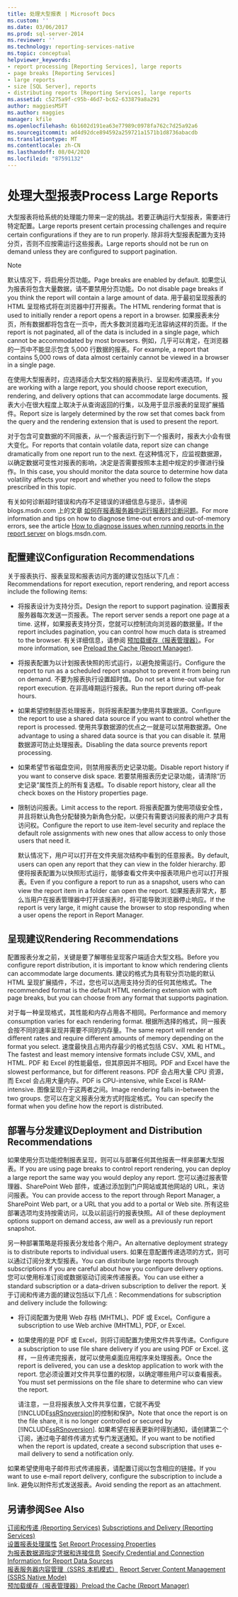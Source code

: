 ```yaml
---
title: 处理大型报表 | Microsoft Docs
ms.custom: ''
ms.date: 03/06/2017
ms.prod: sql-server-2014
ms.reviewer: ''
ms.technology: reporting-services-native
ms.topic: conceptual
helpviewer_keywords:
- report processing [Reporting Services], large reports
- page breaks [Reporting Services]
- large reports
- size [SQL Server], reports
- distributing reports [Reporting Services], large reports
ms.assetid: c5275a9f-c95b-46d7-bc62-633879a8a291
author: maggiesMSFT
ms.author: maggies
manager: kfile
ms.openlocfilehash: 6b1602d191ea63e77989c0978fa762c7d25a92a6
ms.sourcegitcommit: ad4d92dce894592a259721a1571b1d8736abacdb
ms.translationtype: MT
ms.contentlocale: zh-CN
ms.lasthandoff: 08/04/2020
ms.locfileid: "87591132"
---
```

# <a name="process-large-reports"></a><span data-ttu-id="92996-102">处理大型报表</span><span class="sxs-lookup"><span data-stu-id="92996-102">Process Large Reports</span></span>
  <span data-ttu-id="92996-103">大型报表将给系统的处理能力带来一定的挑战。若要正确运行大型报表，需要进行特定配置。</span><span class="sxs-lookup"><span data-stu-id="92996-103">Large reports present certain processing challenges and require certain configurations if they are to run properly.</span></span> <span data-ttu-id="92996-104">除非将大型报表配置为支持分页，否则不应按需运行这些报表。</span><span class="sxs-lookup"><span data-stu-id="92996-104">Large reports should not be run on demand unless they are configured to support pagination.</span></span>  
  
> [!NOTE]  
>  <span data-ttu-id="92996-105">默认情况下，将启用分页功能。</span><span class="sxs-lookup"><span data-stu-id="92996-105">Page breaks are enabled by default.</span></span> <span data-ttu-id="92996-106">如果您认为报表将包含大量数据，请不要禁用分页功能。</span><span class="sxs-lookup"><span data-stu-id="92996-106">Do not disable page breaks if you think the report will contain a large amount of data.</span></span> <span data-ttu-id="92996-107">用于最初呈现报表的 HTML 呈现格式将在浏览器中打开报表。</span><span class="sxs-lookup"><span data-stu-id="92996-107">The HTML rendering format that is used to initially render a report opens a report in a browser.</span></span> <span data-ttu-id="92996-108">如果报表未分页，所有数据都将包含在一页中，而大多数浏览器均无法容纳这样的页面。</span><span class="sxs-lookup"><span data-stu-id="92996-108">If the report is not paginated, all of the data is included in a single page, which cannot be accommodated by most browsers.</span></span> <span data-ttu-id="92996-109">例如，几乎可以肯定，在浏览器的一页中不能显示包含 5,000 行数据的报表。</span><span class="sxs-lookup"><span data-stu-id="92996-109">For example, a report that contains 5,000 rows of data almost certainly cannot be viewed in a browser in a single page.</span></span>  
  
 <span data-ttu-id="92996-110">在使用大型报表时，应选择适合大型文档的报表执行、呈现和传递选项。</span><span class="sxs-lookup"><span data-stu-id="92996-110">If you are working with a large report, you should choose report execution, rendering, and delivery options that can accommodate large documents.</span></span> <span data-ttu-id="92996-111">报表大小在很大程度上取决于从查询返回的行集，以及用于显示报表的呈现扩展插件。</span><span class="sxs-lookup"><span data-stu-id="92996-111">Report size is largely determined by the row set that comes back from the query and the rendering extension that is used to present the report.</span></span>  
  
 <span data-ttu-id="92996-112">对于包含可变数据的不同报表，从一个报表运行到下一个报表时，报表大小会有很大变化。</span><span class="sxs-lookup"><span data-stu-id="92996-112">For reports that contain volatile data, report size can change dramatically from one report run to the next.</span></span> <span data-ttu-id="92996-113">在这种情况下，应监视数据源，以确定数据可变性对报表的影响，决定是否需要按照本主题中规定的步骤进行操作。</span><span class="sxs-lookup"><span data-stu-id="92996-113">In this case, you should monitor the data source to determine how data volatility affects your report and whether you need to follow the steps prescribed in this topic.</span></span>  
  
 <span data-ttu-id="92996-114">有关如何诊断超时错误和内存不足错误的详细信息与提示，请参阅 blogs.msdn.com 上的文章 [如何在报表服务器中运行报表时诊断问题](https://go.microsoft.com/fwlink/?LinkId=85634)。</span><span class="sxs-lookup"><span data-stu-id="92996-114">For more information and tips on how to diagnose time-out errors and out-of-memory errors, see the article [How to diagnose issues when running reports in the report server](https://go.microsoft.com/fwlink/?LinkId=85634) on blogs.msdn.com.</span></span>  
  
## <a name="configuration-recommendations"></a><span data-ttu-id="92996-115">配置建议</span><span class="sxs-lookup"><span data-stu-id="92996-115">Configuration Recommendations</span></span>  
 <span data-ttu-id="92996-116">关于报表执行、报表呈现和报表访问方面的建议包括以下几点：</span><span class="sxs-lookup"><span data-stu-id="92996-116">Recommendations for report execution, report rendering, and report access include the following items:</span></span>  
  
-   <span data-ttu-id="92996-117">将报表设计为支持分页。</span><span class="sxs-lookup"><span data-stu-id="92996-117">Design the report to support pagination.</span></span> <span data-ttu-id="92996-118">设置报表服务器每次发送一页报表。</span><span class="sxs-lookup"><span data-stu-id="92996-118">The report server sends a report one page at a time.</span></span> <span data-ttu-id="92996-119">这样，如果报表支持分页，您就可以控制流向浏览器的数据量。</span><span class="sxs-lookup"><span data-stu-id="92996-119">If the report includes pagination, you can control how much data is streamed to the browser.</span></span> <span data-ttu-id="92996-120">有关详细信息，请参阅 [预加载缓存（报表管理器）](preload-the-cache-report-manager.md)。</span><span class="sxs-lookup"><span data-stu-id="92996-120">For more information, see [Preload the Cache &#40;Report Manager&#41;](preload-the-cache-report-manager.md).</span></span>  
  
-   <span data-ttu-id="92996-121">将报表配置为以计划报表快照的形式运行，以避免按需运行。</span><span class="sxs-lookup"><span data-stu-id="92996-121">Configure the report to run as a scheduled report snapshot to prevent it from being run on demand.</span></span> <span data-ttu-id="92996-122">不要为报表执行设置超时值。</span><span class="sxs-lookup"><span data-stu-id="92996-122">Do not set a time-out value for report execution.</span></span> <span data-ttu-id="92996-123">在非高峰期运行报表。</span><span class="sxs-lookup"><span data-stu-id="92996-123">Run the report during off-peak hours.</span></span>  
  
-   <span data-ttu-id="92996-124">如果希望控制是否处理报表，则将报表配置为使用共享数据源。</span><span class="sxs-lookup"><span data-stu-id="92996-124">Configure the report to use a shared data source if you want to control whether the report is processed.</span></span> <span data-ttu-id="92996-125">使用共享数据源的优点之一就是可以禁用数据源。</span><span class="sxs-lookup"><span data-stu-id="92996-125">One advantage to using a shared data source is that you can disable it.</span></span> <span data-ttu-id="92996-126">禁用数据源可防止处理报表。</span><span class="sxs-lookup"><span data-stu-id="92996-126">Disabling the data source prevents report processing.</span></span>  
  
-   <span data-ttu-id="92996-127">如果希望节省磁盘空间，则禁用报表历史记录功能。</span><span class="sxs-lookup"><span data-stu-id="92996-127">Disable report history if you want to conserve disk space.</span></span> <span data-ttu-id="92996-128">若要禁用报表历史记录功能，请清除“历史记录”属性页上的所有复选框。</span><span class="sxs-lookup"><span data-stu-id="92996-128">To disable report history, clear all the check boxes on the History properties page.</span></span>  
  
-   <span data-ttu-id="92996-129">限制访问报表。</span><span class="sxs-lookup"><span data-stu-id="92996-129">Limit access to the report.</span></span> <span data-ttu-id="92996-130">将报表配置为使用项级安全性，并且将默认角色分配替换为新角色分配，以便只有需要访问报表的用户才具有访问权。</span><span class="sxs-lookup"><span data-stu-id="92996-130">Configure the report to use item-level security and replace the default role assignments with new ones that allow access to only those users that need it.</span></span>  
  
     <span data-ttu-id="92996-131">默认情况下，用户可以打开在文件夹层次结构中看到的任意报表。</span><span class="sxs-lookup"><span data-stu-id="92996-131">By default, users can open any report that they can view in the folder hierarchy.</span></span> <span data-ttu-id="92996-132">即便将报表配置为以快照形式运行，能够查看文件夹中报表项用户也可以打开报表。</span><span class="sxs-lookup"><span data-stu-id="92996-132">Even if you configure a report to run as a snapshot, users who can view the report item in a folder can open the report.</span></span> <span data-ttu-id="92996-133">如果报表非常大，那么当用户在报表管理器中打开该报表时，将可能导致浏览器停止响应。</span><span class="sxs-lookup"><span data-stu-id="92996-133">If the report is very large, it might cause the browser to stop responding when a user opens the report in Report Manager.</span></span>  
  
## <a name="rendering-recommendations"></a><span data-ttu-id="92996-134">呈现建议</span><span class="sxs-lookup"><span data-stu-id="92996-134">Rendering Recommendations</span></span>  
 <span data-ttu-id="92996-135">配置报表分发之前，关键是要了解哪些呈现客户端适合大型文档。</span><span class="sxs-lookup"><span data-stu-id="92996-135">Before you configure report distribution, it is important to know which rendering clients can accommodate large documents.</span></span> <span data-ttu-id="92996-136">建议的格式为具有软分页功能的默认 HTML 呈现扩展插件，不过，您也可以选用支持分页的任何其他格式。</span><span class="sxs-lookup"><span data-stu-id="92996-136">The recommended format is the default HTML rendering extension with soft page breaks, but you can choose from any format that supports pagination.</span></span>  
  
 <span data-ttu-id="92996-137">对于每一种呈现格式，其性能和内存占用各不相同。</span><span class="sxs-lookup"><span data-stu-id="92996-137">Performance and memory consumption varies for each rendering format.</span></span> <span data-ttu-id="92996-138">根据所选择的格式，同一报表会按不同的速率呈现并需要不同的内存量。</span><span class="sxs-lookup"><span data-stu-id="92996-138">The same report will render at different rates and require different amounts of memory depending on the format you select.</span></span> <span data-ttu-id="92996-139">速度最快且占用内存最少的格式包括 CSV、XML 和 HTML。</span><span class="sxs-lookup"><span data-stu-id="92996-139">The fastest and least memory intensive formats include CSV, XML, and HTML.</span></span> <span data-ttu-id="92996-140">PDF 和 Excel 的性能最低，但其原因并不相同。</span><span class="sxs-lookup"><span data-stu-id="92996-140">PDF and Excel have the slowest performance, but for different reasons.</span></span> <span data-ttu-id="92996-141">PDF 会占用大量 CPU 资源，而 Excel 会占用大量内存。</span><span class="sxs-lookup"><span data-stu-id="92996-141">PDF is CPU-intensive, while Excel is RAM-intensive.</span></span> <span data-ttu-id="92996-142">图像呈现介于这两者之间。</span><span class="sxs-lookup"><span data-stu-id="92996-142">Image rendering falls in-between the two groups.</span></span> <span data-ttu-id="92996-143">您可以在定义报表分发方式时指定格式。</span><span class="sxs-lookup"><span data-stu-id="92996-143">You can specify the format when you define how the report is distributed.</span></span>  
  
## <a name="deployment-and-distribution-recommendations"></a><span data-ttu-id="92996-144">部署与分发建议</span><span class="sxs-lookup"><span data-stu-id="92996-144">Deployment and Distribution Recommendations</span></span>  
 <span data-ttu-id="92996-145">如果使用分页功能控制报表呈现，则可以与部署任何其他报表一样来部署大型报表。</span><span class="sxs-lookup"><span data-stu-id="92996-145">If you are using page breaks to control report rendering, you can deploy a large report the same way you would deploy any report.</span></span> <span data-ttu-id="92996-146">您可以通过报表管理器、SharePoint Web 部件，或通过添加到门户网站或其他网站的 URL，来访问报表。</span><span class="sxs-lookup"><span data-stu-id="92996-146">You can provide access to the report through Report Manager, a SharePoint Web part, or a URL that you add to a portal or Web site.</span></span> <span data-ttu-id="92996-147">所有这些部署选项均支持按需访问，以及以前运行的报表快照。</span><span class="sxs-lookup"><span data-stu-id="92996-147">All of these deployment options support on demand access, aw well as a previously run report snapshot.</span></span>  
  
 <span data-ttu-id="92996-148">另一种部署策略是将报表分发给各个用户。</span><span class="sxs-lookup"><span data-stu-id="92996-148">An alternative deployment strategy is to distribute reports to individual users.</span></span> <span data-ttu-id="92996-149">如果在意配置传递选项的方式，则可以通过订阅分发大型报表。</span><span class="sxs-lookup"><span data-stu-id="92996-149">You can distribute large reports through subscriptions if you are careful about how you configure delivery options.</span></span> <span data-ttu-id="92996-150">您可以使用标准订阅或数据驱动订阅来传递报表。</span><span class="sxs-lookup"><span data-stu-id="92996-150">You can use either a standard subscription or a data-driven subscription to deliver the report.</span></span> <span data-ttu-id="92996-151">关于订阅和传递方面的建议包括以下几点：</span><span class="sxs-lookup"><span data-stu-id="92996-151">Recommendations for subscription and delivery include the following:</span></span>  
  
-   <span data-ttu-id="92996-152">将订阅配置为使用 Web 存档 (MHTML)、PDF 或 Excel。</span><span class="sxs-lookup"><span data-stu-id="92996-152">Configure a subscription to use Web archive (MHTML), PDF, or Excel.</span></span>  
  
-   <span data-ttu-id="92996-153">如果使用的是 PDF 或 Excel，则将订阅配置为使用文件共享传递。</span><span class="sxs-lookup"><span data-stu-id="92996-153">Configure a subscription to use file share delivery if you are using PDF or Excel.</span></span> <span data-ttu-id="92996-154">这样，一旦传递完报表，就可以使用桌面应用程序来处理报表。</span><span class="sxs-lookup"><span data-stu-id="92996-154">Once the report is delivered, you can use a desktop application to work with the report.</span></span> <span data-ttu-id="92996-155">您必须设置对文件共享位置的权限，以确定哪些用户可以查看报表。</span><span class="sxs-lookup"><span data-stu-id="92996-155">You must set permissions on the file share to determine who can view the report.</span></span>  
  
     <span data-ttu-id="92996-156">请注意，一旦将报表放入文件共享位置，它就不再受 [!INCLUDE[ssRSnoversion](../../includes/ssrsnoversion-md.md)]的控制和保护。</span><span class="sxs-lookup"><span data-stu-id="92996-156">Note that once the report is on the file share, it is no longer controlled or secured by [!INCLUDE[ssRSnoversion](../../includes/ssrsnoversion-md.md)].</span></span> <span data-ttu-id="92996-157">如果希望在报表更新时得到通知，请创建第二个订阅，通过电子邮件传递方式专门发送通知。</span><span class="sxs-lookup"><span data-stu-id="92996-157">If you want to be notified when the report is updated, create a second subscription that uses e-mail delivery to send a notification only.</span></span>  
  
 <span data-ttu-id="92996-158">如果希望使用电子邮件形式传递报表，请配置订阅以包含相应的链接。</span><span class="sxs-lookup"><span data-stu-id="92996-158">If you want to use e-mail report delivery, configure the subscription to include a link.</span></span> <span data-ttu-id="92996-159">避免以附件形式发送报表。</span><span class="sxs-lookup"><span data-stu-id="92996-159">Avoid sending the report as an attachment.</span></span>  
  
## <a name="see-also"></a><span data-ttu-id="92996-160">另请参阅</span><span class="sxs-lookup"><span data-stu-id="92996-160">See Also</span></span>  
 <span data-ttu-id="92996-161">[订阅和传递 (Reporting Services)](../subscriptions/subscriptions-and-delivery-reporting-services.md) </span><span class="sxs-lookup"><span data-stu-id="92996-161">[Subscriptions and Delivery &#40;Reporting Services&#41;](../subscriptions/subscriptions-and-delivery-reporting-services.md) </span></span>  
 <span data-ttu-id="92996-162">[设置报表处理属性](set-report-processing-properties.md) </span><span class="sxs-lookup"><span data-stu-id="92996-162">[Set Report Processing Properties](set-report-processing-properties.md) </span></span>  
 <span data-ttu-id="92996-163">[为报表数据源指定凭据和连接信息](../report-data/specify-credential-and-connection-information-for-report-data-sources.md) </span><span class="sxs-lookup"><span data-stu-id="92996-163">[Specify Credential and Connection Information for Report Data Sources](../report-data/specify-credential-and-connection-information-for-report-data-sources.md) </span></span>  
 <span data-ttu-id="92996-164">[报表服务器内容管理（SSRS 本机模式）](report-server-content-management-ssrs-native-mode.md) </span><span class="sxs-lookup"><span data-stu-id="92996-164">[Report Server Content Management &#40;SSRS Native Mode&#41;](report-server-content-management-ssrs-native-mode.md) </span></span>  
 [<span data-ttu-id="92996-165">预加载缓存（报表管理器）</span><span class="sxs-lookup"><span data-stu-id="92996-165">Preload the Cache &#40;Report Manager&#41;</span></span>](preload-the-cache-report-manager.md)  
  
  
